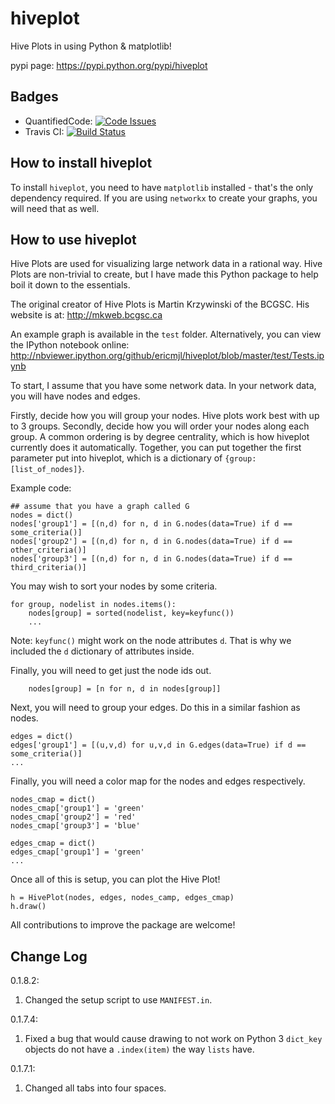 # hiveplot

Hive Plots in using Python &amp; matplotlib!

pypi page: https://pypi.python.org/pypi/hiveplot

## Badges

- QuantifiedCode: [![Code Issues](https://www.quantifiedcode.com/api/v1/project/d5a88f4523c04e7294fc5dd58c1edee6/badge.svg)](https://www.quantifiedcode.com/app/project/d5a88f4523c04e7294fc5dd58c1edee6)
- Travis CI: [![Build Status](https://travis-ci.org/ericmjl/hiveplot.svg?branch=master)](https://travis-ci.org/ericmjl/hiveplot)

## How to install hiveplot

To install `hiveplot`, you need to have `matplotlib` installed - that's the only dependency required. If you are using `networkx` to create your graphs, you will need that as well.

## How to use hiveplot

Hive Plots are used for visualizing large network data in a rational way. Hive Plots are non-trivial to create, but I have made this Python package to help boil it down to the essentials. 

The original creator of Hive Plots is Martin Krzywinski of the BCGSC. His website is at: http://mkweb.bcgsc.ca

An example graph is available in the `test` folder. Alternatively, you can view the IPython notebook online: http://nbviewer.ipython.org/github/ericmjl/hiveplot/blob/master/test/Tests.ipynb

To start, I assume that you have some network data. In your network data, you will have nodes and edges.

Firstly, decide how you will group your nodes. Hive plots work best with up to 3 groups. Secondly, decide how you will order your nodes along each group. A common ordering is by degree centrality, which is how hiveplot currently does it automatically. Together, you can put together the first parameter put into hiveplot, which is a dictionary of `{group:[list_of_nodes]}`.

Example code:

    ## assume that you have a graph called G
    nodes = dict()
    nodes['group1'] = [(n,d) for n, d in G.nodes(data=True) if d == some_criteria()]
    nodes['group2'] = [(n,d) for n, d in G.nodes(data=True) if d == other_criteria()]
    nodes['group3'] = [(n,d) for n, d in G.nodes(data=True) if d == third_criteria()]

You may wish to sort your nodes by some criteria.

    for group, nodelist in nodes.items():
        nodes[group] = sorted(nodelist, key=keyfunc())
        ...
        
Note: `keyfunc()` might work on the node attributes `d`. That is why we included the `d` dictionary of attributes inside.

Finally, you will need to get just the node ids out.

        nodes[group] = [n for n, d in nodes[group]]
        
Next, you will need to group your edges. Do this in a similar fashion as nodes.

    edges = dict()
    edges['group1'] = [(u,v,d) for u,v,d in G.edges(data=True) if d == some_criteria()]
    ...
    
Finally, you will need a color map for the nodes and edges respectively.

    nodes_cmap = dict()
    nodes_cmap['group1'] = 'green'
    nodes_cmap['group2'] = 'red'
    nodes_cmap['group3'] = 'blue'

	edges_cmap = dict()
	edges_cmap['group1'] = 'green'
	...
    
Once all of this is setup, you can plot the Hive Plot!

    h = HivePlot(nodes, edges, nodes_camp, edges_cmap)
    h.draw()

All contributions to improve the package are welcome!

## Change Log

0.1.8.2:

1. Changed the setup script to use `MANIFEST.in`.

0.1.7.4:

1. Fixed a bug that would cause drawing to not work on Python 3 `dict_key` objects do not have a `.index(item)` the way `lists` have. 

0.1.7.1:

1. Changed all tabs into four spaces.